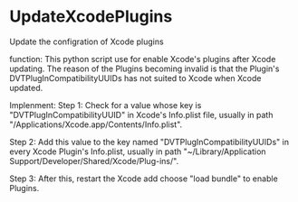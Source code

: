 # UpdateXcodePlugins
Update the configration of Xcode plugins

function:
This python script use for enable Xcode's plugins after Xcode updating.
The reason of the Plugins becoming invalid is that the Plugin's DVTPlugInCompatibilityUUIDs has not suited to Xcode when Xcode updated.

Implenment:
Step 1:
Check for a value whose key is "DVTPlugInCompatibilityUUID" in Xcode's Info.plist file, usually in path "/Applications/Xcode.app/Contents/Info.plist".

Step 2:
Add this value to the key named "DVTPlugInCompatibilityUUIDs" in every Xcode Plugin's Info.plist, usually in path "~/Library/Application Support/Developer/Shared/Xcode/Plug-ins/".

Step 3:
After this, restart the Xcode add choose "load bundle" to enable Plugins.

